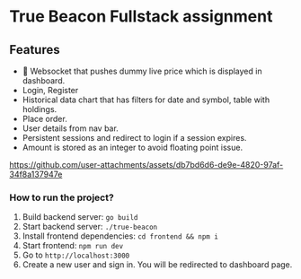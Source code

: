 # True Beacon Fullstack assignment

## Features
- 🥇 Websocket that pushes dummy live price which is displayed in dashboard. 
- Login, Register
- Historical data chart that has filters for date and symbol, table with holdings.
- Place order.
- User details from nav bar.
- Persistent sessions and redirect to login if a session expires.
- Amount is stored as an integer to avoid floating point issue.



https://github.com/user-attachments/assets/db7bd6d6-de9e-4820-97af-34f8a137947e


### How to run the project?


1. Build backend server: `go build`
2. Start backend server: `./true-beacon`
3. Install frontend dependencies: `cd frontend && npm i`
4. Start frontend: `npm run dev`
5. Go to `http://localhost:3000`
6. Create a new user and sign in. You will be redirected to dashboard page.


